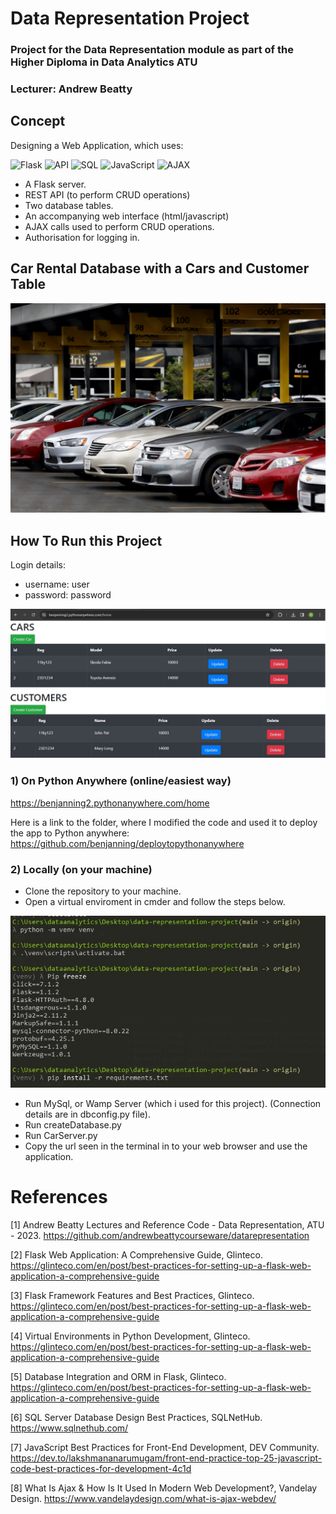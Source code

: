 # Data Representation Project
### Project for the Data Representation module as part of the Higher Diploma in Data Analytics ATU
### Lecturer: Andrew Beatty

## Concept
Designing a Web Application, which uses:

![Flask](https://img.shields.io/badge/Flask-000000?style=for-the-badge&logo=flask&logoColor=white)
![API](https://img.shields.io/badge/API-0298c3?style=for-the-badge&logo=Postman&logoColor=white)
![SQL](https://img.shields.io/badge/SQL-4479A1?style=for-the-badge&logo=MySQL&logoColor=white)
![JavaScript](https://img.shields.io/badge/JavaScript-F7DF1E?style=for-the-badge&logo=javascript&logoColor=black)
![AJAX](https://img.shields.io/badge/AJAX-3b2e5a?style=for-the-badge&logo=ajax&logoColor=white)

- A Flask server.
- REST API (to perform CRUD operations)
- Two database tables.
- An accompanying web interface (html/javascript)
- AJAX calls used to perform CRUD operations.
- Authorisation for logging in.

## Car Rental Database with a Cars and Customer Table

![Car Rental Database with a Cars and Customer Table](./images/rentalcars.jpg)

## How To Run this Project

Login details: 
- username: user 
- password: password

![Page View](./images/pageview.jpg)

### 1) On Python Anywhere (online/easiest way)

https://benjanning2.pythonanywhere.com/home

Here is a link to the folder, where I modified the code and used it to deploy the app to Python anywhere:
https://github.com/benjanning/deploytopythonanywhere

### 2) Locally (on your machine)
- Clone the repository to your machine.
- Open a virtual enviroment in cmder and follow the steps below.

![Venv Steps](./images/venv.jpg)

- Run MySql, or Wamp Server (which i used for this project). (Connection details are in dbconfig.py file).
- Run createDatabase.py 
- Run CarServer.py
- Copy the url seen in the terminal in to your web browser and use the application.
 
# References 
[1] Andrew Beatty Lectures and Reference Code - Data Representation, ATU - 2023. https://github.com/andrewbeattycourseware/datarepresentation

[2] Flask Web Application: A Comprehensive Guide, Glinteco. https://glinteco.com/en/post/best-practices-for-setting-up-a-flask-web-application-a-comprehensive-guide

[3] Flask Framework Features and Best Practices, Glinteco. https://glinteco.com/en/post/best-practices-for-setting-up-a-flask-web-application-a-comprehensive-guide

[4] Virtual Environments in Python Development, Glinteco. https://glinteco.com/en/post/best-practices-for-setting-up-a-flask-web-application-a-comprehensive-guide

[5] Database Integration and ORM in Flask, Glinteco. https://glinteco.com/en/post/best-practices-for-setting-up-a-flask-web-application-a-comprehensive-guide

[6] SQL Server Database Design Best Practices, SQLNetHub. https://www.sqlnethub.com/

[7] JavaScript Best Practices for Front-End Development, DEV Community. https://dev.to/lakshmananarumugam/front-end-practice-top-25-javascript-code-best-practices-for-development-4c1d

[8] What Is Ajax & How Is It Used In Modern Web Development?, Vandelay Design. https://www.vandelaydesign.com/what-is-ajax-webdev/

